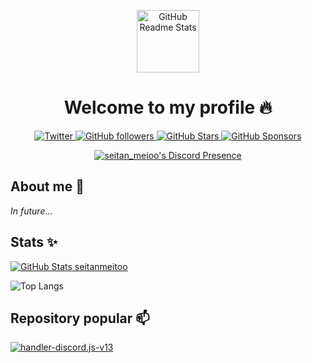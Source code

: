 <p align="center">
 <img width="100px" src="https://res.cloudinary.com/anuraghazra/image/upload/v1594908242/logo_ccswme.svg" align="center" alt="GitHub Readme Stats" />
 <h1 align="center">Welcome to my profile 🔥</h1>
 <p align="center"></p>
</p>  

<p align="center">
  <a href="https://twitter.com/seitan_meitoo">
      <img alt="Twitter" src="https://img.shields.io/twitter/follow/seitan_meitoo?color=0E7FC0&logo=twitter&style=for-the-badge&label=Twitter" />
  </a>
  <a href="https://github.com/seitanmeitoo">
    <img alt="GitHub followers" src="https://img.shields.io/github/followers/seitanmeitoo?logo=GitHub&style=for-the-badge">
  </a>
  <a href="https://github.com/seitanmeitoo">
    <img alt="GitHub Stars" src="https://img.shields.io/github/stars/seitanmeitoo?logo=github&style=for-the-badge">
  </a>
  <a href="https://github.com/sponsors/seitanmeitoo">
    <img alt="GitHub Sponsors" src="https://img.shields.io/github/sponsors/seitanmeitoo?color=BF4B8A&logo=githubsponsors&style=for-the-badge&label=Sponsor%20on%20Github">
  </a>
</p>

<p align="center">
  <a href="https://discord.com/users/757666085767086132">
    <img alt="seitan_meioo's Discord Presence" src="https://lanyard.kyrie25.me/api/757666085767086132?waveColor=FF597B&waveSpotifyColor=FF597B&gradient=A60707-E73636-FE7C7C&imgStyle=square&imgBorderRadius=25px&hideSpotify=true">
  </a>
</p>

## About me 💬
*In future...*

## Stats ✨
[![GitHub Stats seitanmeitoo](https://github-readme-stats.vercel.app/api?username=seitanmeitoo&show_icons=true&theme=transparent&rank_icon=github)](https:/github.com/seitanmeitoo)

![Top Langs](https://github-readme-stats.vercel.app/api/top-langs/?username=seitanmeitoo&layout=compact&theme=transparent)

## Repository popular 📫
[![handler-discord.js-v13](https://github-readme-stats.vercel.app/api/pin/?username=seitanmeitoo&repo=handler-discord.js-v13&theme=transparent)](https:/github.com/seitanmeitoo)

<!--
**seitanmeitoo/seitanmeitoo** is a ✨ _special_ ✨ repository because its `README.md` (this file) appears on your GitHub profile.

Here are some ideas to get you started:

- 🔭 I’m currently working on ...
- 🌱 I’m currently learning ...
- 👯 I’m looking to collaborate on ...
- 🤔 I’m looking for help with ...
- 💬 Ask me about ...
- 📫 How to reach me: ...
- 😄 Pronouns: ...
- ⚡ Fun fact: ...
-->
